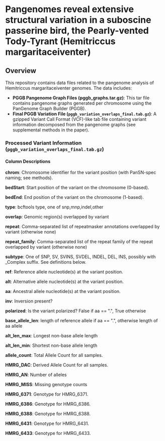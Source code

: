 # Pangenomes reveal extensive structural variation in a suboscine passerine bird, the Pearly-vented Tody-Tyrant (Hemitriccus margaritaceiventer)

## Overview

This repository contains data files related to the pangenome analysis of Hemitriccus margaritaceiventer genomes. The data includes:

* **PGGB Pangenome Graph Files (pggb_graphs.tar.gz)**: This tar file contains pangenome graphs generated per chromosome using the PanGenome Graph Builder (PGGB).
* **Final PGGB Variation File (`pggb_variation_overlaps_final.tab.gz`)**: A gzipped Variant Call Format (VCF)-like tab file containing variant information decomposed from the pangenome graphs (see supplemental methods in the paper).

### Processed Variant Information (`pggb_variation_overlaps_final.tab.gz`)

#### Column Descriptions
**chrom**: Chromosome identifier for the variant position (with PanSN-spec naming; see methods). 

**bedStart**: Start position of the variant on the chromosome (0-based).

**bedEnd**: End position of the variant on the chromosome (1-based).

**type**: bcftools type, one of snp,mnp,indel,other

**overlap**: Genomic region(s) overlapped by variant

**repeat**: Comma-separated list of repeatmasker annotations overlapped by variant (otherwise none)

**repeat_family**: Comma-separated list of the repeat family of the repeat overlapped by variant (otherwise none)

**subtype**: One of SNP, SV, SVINS, SVDEL, INDEL, DEL, INS, possibly with _Complex suffix. See definitions below.

**ref**: Reference allele nucleotide(s) at the variant position.

**alt**: Alternative allele nucleotide(s) at the variant position.

**aa**: Ancestral allele nucleotide(s) at the variant position.

**inv**: Inversion present? 

**polarized**: Is the variant polarized? False if aa == ".", True otherwise

**base_allele_len**: length of reference allele if aa == ".", otherwise length of aa allele

**alt_len_max**: Longest non-base allele length

**alt_len_min**: Shortest non-base allele length

**allele_count**: Total Allele Count for all samples. 

**HMRG_DAC**: Derived Allele Count for all samples. 

**HMRG_AN**: Number of alleles

**HMRG_MISS**: Missing genotype counts 

**HMRG_6371**: Genotype for HMRG_6371.

**HMRG_6386**: Genotype for HMRG_6386.

**HMRG_6388**: Genotype for HMRG_6388.

**HMRG_6431**: Genotype for HMRG_6431.

**HMRG_6433**: Genotype for HMRG_6433.
